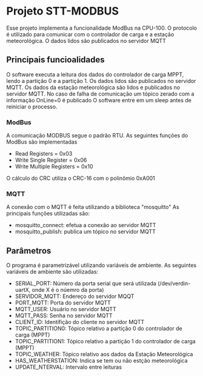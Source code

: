 # Projeto STT-MODBUS
Esse projeto implementa a funcionalidade ModBus na CPU-100. O protocolo é utilizado para comunicar com o
controlador de carga e a estação meteorológica. O dados lidos são publicados no servidor MQTT

## Principais funcioalidades
O software executa a leitura dos dados do controlador de carga MPPT, lendo a partição 0 e a partição 1. 
Os dados lidos são publicados no servidor MQTT. 
Os dados da estação meteorológica são lidos e publicados no servidor MQTT.
No caso de falha de comunicação um tópico zerado com a informação OnLine=0 é publicado
O software entre em um sleep antes de reiniciar o processo.

### ModBus
A comunicação MODBUS segue o padrão RTU. 
As seguintes funções do ModBus são implementadas
- Read Registers = 0x03
- Write Single Register = 0x06
- Write Multiple Registers = 0x10

O cálculo do CRC utiliza o CRC-16 com o polinômio 0xA001

### MQTT
A conexão com o MQTT é feita utilizando a biblioteca "mosquitto"
As principais funções utilizadas são: 
- mosquitto_connect: efetua a conexão ao servidor MQTT
- mosquitto_publish: publica um tópico no servidor MQTT

## Parâmetros
O programa é parametrizável utilizando variáveis de ambiente. 
As seguintes variáveis de ambiente são utilizadas:
- SERIAL_PORT: Número da porta serial que será utilizada (/dev/verdin-uartX, onde X é o núemro da porta)
- SERVIDOR_MQTT: Endereço do servidor MQQT
- PORT_MQTT: Porta do servidor MQTT
- MQTT_USER: Usuário no servidor MQTT
- MQTT_PASS: Senha no servidor MQTT
- CLIENT_ID: Identifição do cliente no servidor MQTT
- TOPIC_PARTITION0: Tópico relativo a partição 0 do controlador de carga (MPPT)
- TOPIC_PARTITION1: Tópico relativo a partição 1 do controlador de carga (MPPT)
- TOPIC_WEATHER: Tópico relativo aos dados da Estação Meteorológica
- HAS_WEATHERSTATION: Indica se tem ou não estção meteorológica
- UPDATE_NTERVAL: Intervalo entre leituras
